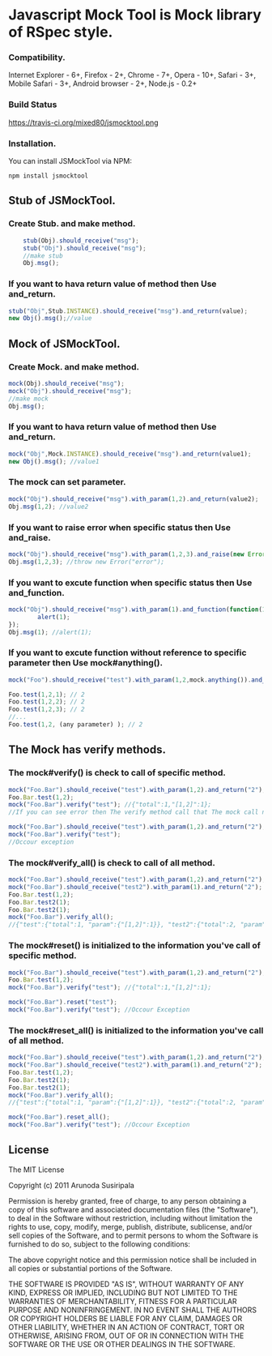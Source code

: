 
Javascript Mock Tool is Mock library of RSpec style.
============================================================
### Compatibility.
Internet Explorer - 6+, Firefox - 2+, Chrome - 7+, Opera - 10+, Safari - 3+, Mobile Safari - 3+, Android browser - 2+, Node.js - 0.2+

### Build Status
https://travis-ci.org/mixed80/jsmocktool.png

### Installation.
You can install JSMockTool via NPM:
```
npm install jsmocktool
```

## Stub of JSMockTool.
### Create Stub. and make method.
``` js
    stub(Obj).should_receive("msg");
    stub("Obj").should_receive("msg");
    //make stub
	Obj.msg();
```

### If you want to hava return value of method then Use and_return.
``` js
stub("Obj",Stub.INSTANCE).should_receive("msg").and_return(value);
new Obj().msg();//value
```

## Mock of JSMockTool.

### Create Mock. and make method.
``` js
mock(Obj).should_receive("msg");
mock("Obj").should_receive("msg");
//make mock
Obj.msg();
```

### If you want to hava return value of method then Use and_return.
``` js
mock("Obj",Mock.INSTANCE).should_receive("msg").and_return(value1);
new Obj().msg(); //value1
```

### The mock can set parameter.
``` js
mock("Obj").should_receive("msg").with_param(1,2).and_return(value2);
Obj.msg(1,2); //value2
```

### If you want to raise error when specific status then Use and_raise.
``` js
mock("Obj").should_receive("msg").with_param(1,2,3).and_raise(new Error("error"));
Obj.msg(1,2,3); //throw new Error("error");
```

### If you want to excute function when specific status then Use and_function.
``` js
mock("Obj").should_receive("msg").with_param(1).and_function(function(1){
        alert(1);
});
Obj.msg(1); //alert(1);
```

### If you want to excute function without reference to specific parameter then Use mock#anything().
``` js
mock("Foo").should_receive("test").with_param(1,2,mock.anything()).and_return("2");

Foo.test(1,2,1); // 2
Foo.test(1,2,2); // 2
Foo.test(1,2,3); // 2
//...
Foo.test(1,2, (any parameter) ); // 2   
```

## The Mock has verify methods.

### The mock#verify() is check to call of specific method.
``` js
mock("Foo.Bar").should_receive("test").with_param(1,2).and_return("2");
Foo.Bar.test(1,2);
mock("Foo.Bar").verify("test"); //{"total":1,"[1,2]":1};
//If you can see error then The verify method call that The mock call not method.

mock("Foo.Bar").should_receive("test").with_param(1,2).and_return("2");
mock("Foo.Bar").verify("test");
//Occour exception
```

### The mock#verify_all() is check to call of all method.
``` js
mock("Foo.Bar").should_receive("test").with_param(1,2).and_return("2");
mock("Foo.Bar").should_receive("test2").with_param(1).and_return("2");
Foo.Bar.test(1,2);
Foo.Bar.test2(1);
Foo.Bar.test2(1);
mock("Foo.Bar").verify_all();
//{"test":{"total":1, "param":{"[1,2]":1}}, "test2":{"total":2, "param":{"[1]":2}}}
```

### The mock#reset() is initialized to the information you've call of specific method.
``` js
mock("Foo.Bar").should_receive("test").with_param(1,2).and_return("2");
Foo.Bar.test(1,2);
mock("Foo.Bar").verify("test"); //{"total":1,"[1,2]":1};

mock("Foo.Bar").reset("test");
mock("Foo.Bar").verify("test"); //Occour Exception
```

### The mock#reset_all() is initialized to the information you've call of all method.
``` js
mock("Foo.Bar").should_receive("test").with_param(1,2).and_return("2");
mock("Foo.Bar").should_receive("test2").with_param(1).and_return("2");
Foo.Bar.test(1,2);
Foo.Bar.test2(1);
Foo.Bar.test2(1);
mock("Foo.Bar").verify_all();
//{"test":{"total":1, "param":{"[1,2]":1}}, "test2":{"total":2, "param":{"[1]":2}}}

mock("Foo.Bar").reset_all();
mock("Foo.Bar").verify("test"); //Occour Exception
```

License
-------
The MIT License

Copyright (c) 2011 Arunoda Susiripala

Permission is hereby granted, free of charge, to any person obtaining a copy
of this software and associated documentation files (the "Software"), to deal
in the Software without restriction, including without limitation the rights
to use, copy, modify, merge, publish, distribute, sublicense, and/or sell
copies of the Software, and to permit persons to whom the Software is
furnished to do so, subject to the following conditions:

The above copyright notice and this permission notice shall be included in
all copies or substantial portions of the Software.

THE SOFTWARE IS PROVIDED "AS IS", WITHOUT WARRANTY OF ANY KIND, EXPRESS OR
IMPLIED, INCLUDING BUT NOT LIMITED TO THE WARRANTIES OF MERCHANTABILITY,
FITNESS FOR A PARTICULAR PURPOSE AND NONINFRINGEMENT. IN NO EVENT SHALL THE
AUTHORS OR COPYRIGHT HOLDERS BE LIABLE FOR ANY CLAIM, DAMAGES OR OTHER
LIABILITY, WHETHER IN AN ACTION OF CONTRACT, TORT OR OTHERWISE, ARISING FROM,
OUT OF OR IN CONNECTION WITH THE SOFTWARE OR THE USE OR OTHER DEALINGS IN
THE SOFTWARE.
